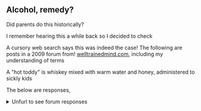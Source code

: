 
## <a name=alcohol-remedy>Alcohol, remedy?</a>

Did parents do this historically?

I remember hearing this a while back so I decided to check

A cursory web search says this was indeed the case! The following are posts in a 2009 forum from! [welltrainedmind.com](https://forums.welltrainedmind.com/topic/133159-did-your-parents-or-grandparents-medicate-children-with-alcohol/), including my understanding of terms

A "hot toddy" is whiskey mixed with warm water and honey, administered to sickly kids

The below are responses,

<details><summary>Unfurl to see forum responses</summary>

<p style="text-align: left;">Whiskey, honey and lemon during a bout of whooping cough, but the whiskey was only a splash with everything else on a spoon,</p>

<p style="text-align: right;">
Mother rubbing bourbon on baby sisters gum when she was teething
</p>


I think it had a lot to do with society's view of alcohol and children. So many older stories I've read (Wuthering Heights comes immediately to mind) include children with bits of alcohol as almost nonchalante. I'm fairly certain that if I would have told anyone at school mom or dad gave me a shot of whiskey to help me sleep, someone would have been knocking on thier door shortly thereafter.
my mom never bought any medicines when I was a child. My brother and I were either given a spoon of sugar covered in whiskey (gross) or a mustard plaster with onions pinned to our shirt at night (double gross). I have never been able to drink whiskey as to me, it means medicine lol.

<p style="text-align: left;">
Unless you count things like Robitussin, which was alcohol based when I was a kid. I generally give my kids tinctures when they have something I feel I need to treat, and I give them sublingually (under the tongue) so the herbs are absorbed more directly.</p>

<p style="text-align: right;">remember being given hot toddies or the pujeen (sp?) when I was a child by my great aunt:) It did me no harm and I fondly remember it as a comfort when I was sick. think of Mrs. Slocombe on Are You Being Served?</p>


<p style="text-align: left;">We have always preferred alternative and old fashion remedies, but it was not until last winter that my husband began making himself a hot toddies before bed to rest when he had a really bad cold. I have got to say that he rested well and got over it quickly. I have had one have helped me a time or two since.</p>

<p style="text-align: right;">
We have not given any to our daughter yet--she has not had such bad symptoms since then--but I think neither of us would be opposed to do so should she have really bad symptoms and unable to rest.</p>

 
<p style="text-align: left;">on another note, my mother was born blue at home and the doctor walked away saying she would not live the night. they were a poor family and this was in 1940. my grandfather gave her drops of sherry to warm her and rubbed/massaged her until she was warm, pink, and responsive. obviously, she lived.</p>

<p style="text-align: right;">No, but four years ago I had a flight attendant comp me a bottle of whiskey while I was holding my crying 1 year old "in case I needed a little something for her gums."</p>

<p style="text-align: left;">
My dad who was very against alcohol began drinking 'hot toddy's' when he was in the last stages of colon cancer. It seemed to make things a little more bearable for him.</p>


<p style="text-align: right;">
I had a horrible cough, and she knew a man who made moonshine. So she sent my daddy to see the man and buy the moonshine, and then she gave it to me. I don't know what she mixed with it, though. I don't remember the incident at all, but the story has become part of our family's lore.</p>

 
<p style="text-align: left;">
I remember Granny giving me paregoric (camphorated tincture of opium) too, on more than one occasion when I was sick as a young child. At the time (1960s), paregoric could be bought over the counter. I remember that it tasted kind of like licorice, which I did not like.
<p style="text-align: right;">

 

<p style="text-align: right;">
Several years later, when I was a young teen, I remember Granny giving me a big serving spoon full of whiskey mixed with sugar when I had menstrual cramps.</p>

p. my grandparents did. Good Irish catholics. My dad always only just threatened us with a stiff shot of whiskey when we were sick. He was much too fond of the stuff to use it as medicine for children!

Posted October 13, 2009
When my son was born, my MIL told me that she used to mix a shot of vodka with the formula in DH's baby bottle "so he would sleep through the night and [FIL] wouldn't have to get up and feed him." Like she was doing my FIL a favor! :blink:

Jackie
 I was sick and couldn't stop coughing, my parents would give me a teaspoon of whiskey (usually Wild Turkey) with a marshmallow "chaser".
Nasty stuff but it worked.
remember my mom having Paragoric by prescription and we would get a dose of that for almost anything. I am pretty sure our pediatrician prescribed this. I can still recall that it tasted like straight scotch! (Not that I knew that at the time!) It was also an added ingredient in a diarrhea medicine that we used to have to take from time to time. I remember asking a pharmacist where I could get some once after I had my own children, and was told it was a narcotic! Wow, was I surprised! This may explain a lot about my siblings and me :lol:/
my mother made us drink cooking sherry when we were sick. I cannot stand drinking alcohol to this day, it just reminds me of vomiting.

oth my parents and grandparents did this and I am also one of the parents old enough to have done this as well. I have recently had this unofficially recommended to me by licensed medical personnel. Alcohol or narcotics are effective cough medicines because they act on the cough center of the brain and dull the cough reflex. They are more effective than over the counter cough medicines that do not contain alcohol. As a matter of fact, narcotic cough syrups are the strongest narcotic available by prescription (percentage wise) because they don't mix it with tylonol to prevent overdose. Even still there is nothing that is one hundred percent effective in preventing a cough. Hot toddies are also good for sore throats of other forms of mild pain. It is pretty imporatant to get the dosing right in a child and it is illegal in many states.

No alcohol here and my parents were European. They did drink occasionally and my father used to have one beer every night after coming home but they didn't give us any. We had Robitussin for coughs and Mercurochrome for cuts. MY dh is always saying we need to get some Mercurochrome but we use polysporin instead.

Didn't read the other posts, and I don't know if this counts as medicating or not, but, my bio-father would give my 2 little brothers and me rum and coke to knock us out at night so he could drink himself on the weekends he had us. Sad, but, true and it did work. I think I was 5 so that would make my brothers 3 and 1. When I think about that, it makes me sick.
My grandma would rub a little whiskey on our gums when we were teething--not a lot just a little rub to the area the tooth was coming in on. From what I hear, that worked great.
</details>
